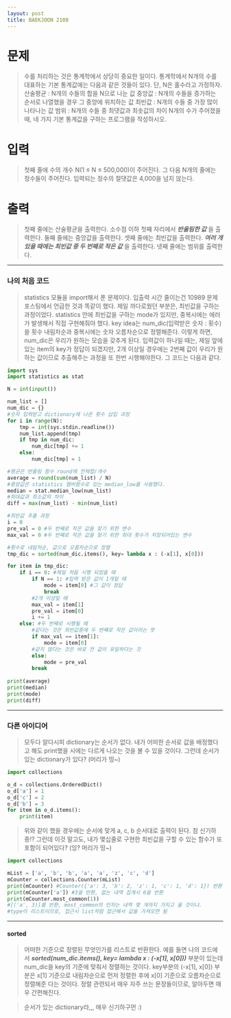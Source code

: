 ```yaml
---
layout: post
title: BAEKJOON 2108
---
```


# 문제
> 수를 처리하는 것은 통계학에서 상당히 중요한 일이다. 통계학에서 N개의 수를 대표하는 기본 통계값에는 다음과 같은 것들이 있다. 단, N은 홀수라고 가정하자.
    산술평균 : N개의 수들의 합을 N으로 나눈 값
    중앙값 : N개의 수들을 증가하는 순서로 나열했을 경우 그 중앙에 위치하는 값
    최빈값 : N개의 수들 중 가장 많이 나타나는 값
    범위 : N개의 수들 중 최댓값과 최솟값의 차이
N개의 수가 주어졌을 때, 네 가지 기본 통계값을 구하는 프로그램을 작성하시오.

# 입력
> 첫째 줄에 수의 개수 N(1 ≤ N ≤ 500,000)이 주어진다. 그 다음 N개의 줄에는 정수들이 주어진다. 입력되는 정수의 절댓값은 4,000을 넘지 않는다.

# 출력
> 첫째 줄에는 산술평균을 출력한다. 소수점 이하 첫째 자리에서 ***반올림한 값*** 을 출력한다.
둘째 줄에는 중앙값을 출력한다.
셋째 줄에는 최빈값을 출력한다. ***여러 개 있을 때에는 최빈값 중 두 번째로 작은 값*** 을 출력한다.
넷째 줄에는 범위를 출력한다.

-----
### 나의 처음 코드

> statistics 모듈을 import해서 푼 문제이다. 입출력 시간 줄이는건 10989 문제 포스팅에서 언급한 것과 똑같이 했다.
제일 까다로웠던 부분은, 최빈값을 구하는 과정이었다. statistics 안에 최빈값을 구하는 mode가 있지만, 중복시에는 에러가 발생해서 직접 구현해줘야 했다. key idea는 num_dic(입력받은 숫자 : 횟수)을 횟수 내림차순과 중복시에는 숫자 오름차순으로 정렬해준다. 이렇게 하면, num_dic은 우리가 원하는 모습을 갖추게 된다. 입력값이 하나일 때는, 제일 앞에 있는 item의 key가 정답이 되겠지만, 2개 이상일 경우에는 2번째 값이 우리가 원하는 값이므로 추출해주는 과정을 또 한번 시행해야한다. 그 코드는 다음과 같다.

~~~python
import sys
import statistics as stat

N = int(input())

num_list = []
num_dic = {}
#숫자 입력받고 dictionary에 나온 횟수 삽입 과정
for i in range(N):
    tmp = int(sys.stdin.readline())
    num_list.append(tmp)
    if tmp in num_dic:
        num_dic[tmp] += 1
    else:
        num_dic[tmp] = 1

#평균은 반올림 함수 round에 전체합/개수
average = round(sum(num_list) / N)
#중앙값은 statistics 멤버함수로 있는 median_low를 사용했다.
median = stat.median_low(num_list)
#최대값과 최소값의 차이
diff = max(num_list) - min(num_list)

#최빈값 추출 과정
i = 0
pre_val = 0 #두 번째로 작은 값을 찾기 위한 변수
max_val = 0 #두 번째로 작은 값을 찾기 위한 최대 횟수가 저장되어있는 변수

#횟수로 내림차순, 값으로 오름차순으로 정렬
tmp_dic = sorted(num_dic.items(), key= lambda x : (-x[1], x[0]))

for item in tmp_dic:
    if i == 0: #제일 처음 시행 되었을 때
        if N == 1: #입력 받은 값이 1개일 때
            mode = item[0] #그 값이 정답
            break
        #2개 이상일 때
        max_val = item[1]
        pre_val = item[0]
        i += 1
    else: #두 번째로 시행될 때
        #같다는 것은 최빈값중에 두 번쨰로 작은 값이라는 뜻
        if max_val == item[1]:
            mode = item[0]
        #같지 않다는 것은 바로 전 값이 유일하다는 것
        else:
            mode = pre_val
        break
        
print(average)
print(median)
print(mode)
print(diff)
~~~
----- 
### 다른 아이디어
> 모두다 알다시피 dictionary는 순서가 없다. 내가 어떠한 순서로 값을 배정했다고 해도 print했을 시에는 다르게 나오는 것을 볼 수 있을 것이다. 그런데 순서가 있는 dictionary가 있다? (머리가 띵~)
~~~python
import collections

o_d = collections.OrderedDict()
o_d['a'] = 1
o_d['c'] = 2
o_d['b'] = 3
for item in o_d.items():
    print(item)
~~~
> 위와 같이 했을 경우에는 순서에 맞게 a, c, b 순서대로 출력이 된다. 참 신기하죵!? 
그런데 이것 말고도, 내가 몇십줄로 구현한 최빈값을 구할 수 있는 함수가 또 포함이 되어있다? (잉? 머리가 띵~)
~~~python
import collections

mList = ['a', 'b', 'b', 'a', 'a', 'z', 'c', 'd']
mCounter = collections.Counter(mList)
print(mCounter) #Counter({'a': 3, 'b': 2, 'z': 1, 'c': 1, 'd': 1}) 반환
print(mCounter['a']) #3을 반환, 없는 내역 집계시 0을 반환
print(mCounter.most_common(1))
#[('a', 3)]를 반환, most_common의 인자는 내역 몇 개까지 가지고 올 것이냐.
#type이 리스트이므로, 접근시 list처럼 접근해서 값을 가져오면 됨
~~~
-----
#### sorted
> 어떠한 기준으로 정렬된 무엇인가를 리스트로 반환한다. 
예를 들면 나의 코드에서 ***sorted(num_dic.items(), key= lambda x : (-x[1], x[0]))*** 부분이 있는데 num_dic을 key의 기준에 맞춰서 정렬하는 것이다. key부분의 (-x[1], x[0]) 부분은 x[1] 기준으로 내림차순으로 먼저 정렬한 후에 x[0] 기준으로 오름차순으로 정렬해준 다는 것이다. 정렬 관련되서 매우 자주 쓰는 문장들이므로, 알아두면 매우 간편해진다.

> 순서가 있는 dictionary라,,, 매우 신기하구먼 :)
